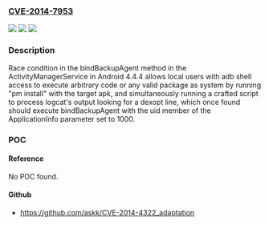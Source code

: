 ### [CVE-2014-7953](https://cve.mitre.org/cgi-bin/cvename.cgi?name=CVE-2014-7953)
![](https://img.shields.io/static/v1?label=Product&message=n%2Fa&color=blue)
![](https://img.shields.io/static/v1?label=Version&message=n%2Fa&color=blue)
![](https://img.shields.io/static/v1?label=Vulnerability&message=n%2Fa&color=brighgreen)

### Description

Race condition in the bindBackupAgent method in the ActivityManagerService in Android 4.4.4 allows local users with adb shell access to execute arbitrary code or any valid package as system by running "pm install" with the target apk, and simultaneously running a crafted script to process logcat's output looking for a dexopt line, which once found should execute bindBackupAgent with the uid member of the ApplicationInfo parameter set to 1000.

### POC

#### Reference
No POC found.

#### Github
- https://github.com/askk/CVE-2014-4322_adaptation

